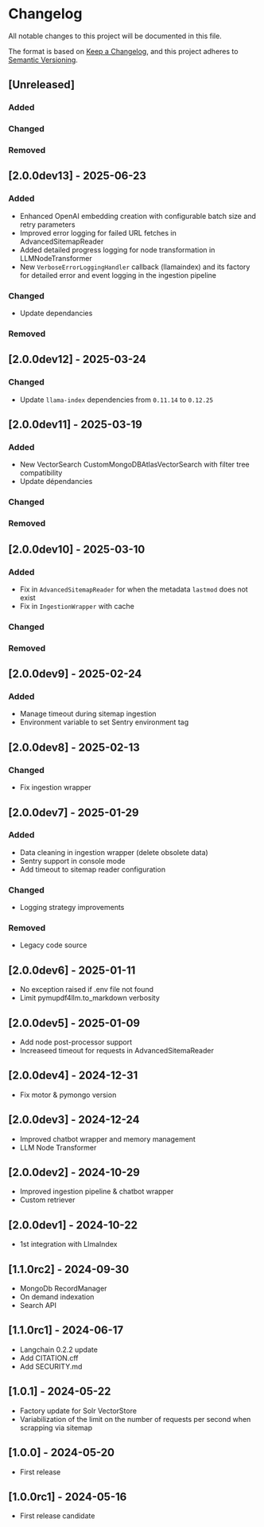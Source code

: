 # Changelog

All notable changes to this project will be documented in this file.

The format is based on [Keep a Changelog](https://keepachangelog.com/en/1.1.0/),
and this project adheres to [Semantic Versioning](https://semver.org/spec/v2.0.0.html).

## [Unreleased]

### Added

### Changed

### Removed

## [2.0.0dev13] - 2025-06-23

### Added

- Enhanced OpenAI embedding creation with configurable batch size and retry parameters
- Improved error logging for failed URL fetches in AdvancedSitemapReader
- Added detailed progress logging for node transformation in LLMNodeTransformer
- New `VerboseErrorLoggingHandler` callback (llamaindex) and its factory for detailed error and event logging in the ingestion pipeline

### Changed

- Update dependancies

### Removed

## [2.0.0dev12] - 2025-03-24

### Changed

- Update `llama-index` dependencies from `0.11.14` to `0.12.25`

## [2.0.0dev11] - 2025-03-19

### Added

- New VectorSearch CustomMongoDBAtlasVectorSearch with filter tree compatibility
- Update dépendancies

### Changed

### Removed

## [2.0.0dev10] - 2025-03-10

### Added

- Fix in `AdvancedSitemapReader` for when the metadata `lastmod` does not exist
- Fix in `IngestionWrapper` with cache

### Changed

### Removed

## [2.0.0dev9] - 2025-02-24

### Added

- Manage timeout during sitemap ingestion
- Environment variable to set Sentry environment tag

## [2.0.0dev8] - 2025-02-13

### Changed

- Fix ingestion wrapper

## [2.0.0dev7] - 2025-01-29

### Added

- Data cleaning in ingestion wrapper (delete obsolete data)
- Sentry support in console mode
- Add timeout to sitemap reader configuration

### Changed

- Logging strategy improvements

### Removed

- Legacy code source

## [2.0.0dev6] - 2025-01-11

- No exception raised if .env file not found
- Limit pymupdf4llm.to_markdown verbosity

## [2.0.0dev5] - 2025-01-09

- Add node post-processor support
- Increaseed timeout for requests in AdvancedSitemaReader

## [2.0.0dev4] - 2024-12-31

- Fix motor & pymongo version

## [2.0.0dev3] - 2024-12-24

- Improved chatbot wrapper and memory management
- LLM Node Transformer

## [2.0.0dev2] - 2024-10-29

- Improved ingestion pipeline & chatbot wrapper
- Custom retriever

## [2.0.0dev1] - 2024-10-22

- 1st integration with LlmaIndex

## [1.1.0rc2] - 2024-09-30

- MongoDb RecordManager
- On demand indexation
- Search API

## [1.1.0rc1] - 2024-06-17

- Langchain 0.2.2 update
- Add CITATION.cff
- Add SECURITY.md

## [1.0.1] - 2024-05-22

- Factory update for Solr VectorStore
- Variabilization of the limit on the number of requests per second when scrapping via sitemap

## [1.0.0] - 2024-05-20

- First release

## [1.0.0rc1] - 2024-05-16

- First release candidate
